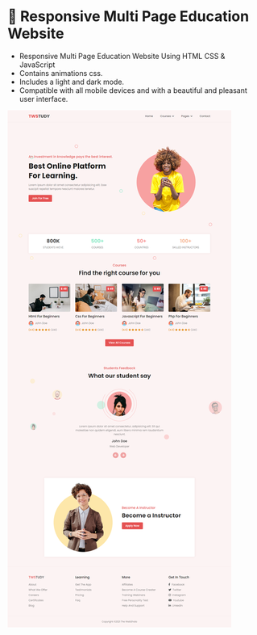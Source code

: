 # :open_book: Responsive Multi Page Education Website
- Responsive Multi Page Education Website Using HTML CSS & JavaScript
- Contains animations css.
- Includes a light and dark mode.
- Compatible with all mobile devices and with a beautiful and pleasant user interface.

![preview img](/screenshots/1.%20home%20page.png)

